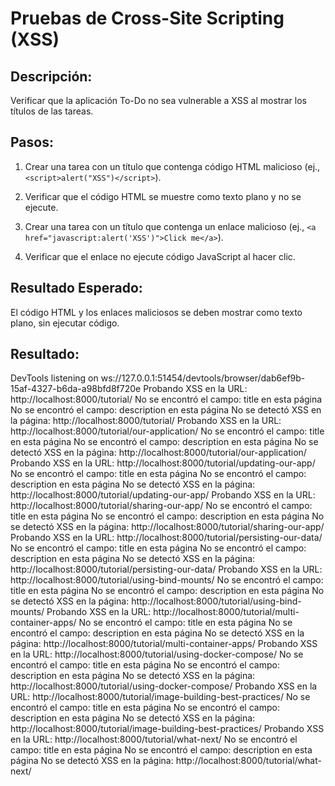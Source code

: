 # Pruebas de Cross-Site Scripting (XSS)

## Descripción:
Verificar que la aplicación To-Do no sea vulnerable a XSS al mostrar los títulos de las tareas.

## Pasos:

1.  Crear una tarea con un título que contenga código HTML malicioso (ej., `<script>alert("XSS")</script>`).

2.  Verificar que el código HTML se muestre como texto plano y no se ejecute.

3.  Crear una tarea con un título que contenga un enlace malicioso (ej., `<a href="javascript:alert('XSS')">Click me</a>`).

4.  Verificar que el enlace no ejecute código JavaScript al hacer clic.

## Resultado Esperado:
El código HTML y los enlaces maliciosos se deben mostrar como texto plano, sin ejecutar código.


## Resultado:

DevTools listening on ws://127.0.0.1:51454/devtools/browser/dab6ef9b-15af-4327-b6da-a98bfd8f720e
Probando XSS en la URL: http://localhost:8000/tutorial/
  No se encontró el campo: title en esta página
  No se encontró el campo: description en esta página
  No se detectó XSS en la página: http://localhost:8000/tutorial/
Probando XSS en la URL: http://localhost:8000/tutorial/our-application/
  No se encontró el campo: title en esta página
  No se encontró el campo: description en esta página
  No se detectó XSS en la página: http://localhost:8000/tutorial/our-application/
Probando XSS en la URL: http://localhost:8000/tutorial/updating-our-app/
  No se encontró el campo: title en esta página
  No se encontró el campo: description en esta página
  No se detectó XSS en la página: http://localhost:8000/tutorial/updating-our-app/
Probando XSS en la URL: http://localhost:8000/tutorial/sharing-our-app/
  No se encontró el campo: title en esta página
  No se encontró el campo: description en esta página
  No se detectó XSS en la página: http://localhost:8000/tutorial/sharing-our-app/
Probando XSS en la URL: http://localhost:8000/tutorial/persisting-our-data/
  No se encontró el campo: title en esta página
  No se encontró el campo: description en esta página
  No se detectó XSS en la página: http://localhost:8000/tutorial/persisting-our-data/
Probando XSS en la URL: http://localhost:8000/tutorial/using-bind-mounts/
  No se encontró el campo: title en esta página
  No se encontró el campo: description en esta página
  No se detectó XSS en la página: http://localhost:8000/tutorial/using-bind-mounts/
Probando XSS en la URL: http://localhost:8000/tutorial/multi-container-apps/
  No se encontró el campo: title en esta página
  No se encontró el campo: description en esta página
  No se detectó XSS en la página: http://localhost:8000/tutorial/multi-container-apps/
Probando XSS en la URL: http://localhost:8000/tutorial/using-docker-compose/
  No se encontró el campo: title en esta página
  No se encontró el campo: description en esta página
  No se detectó XSS en la página: http://localhost:8000/tutorial/using-docker-compose/
Probando XSS en la URL: http://localhost:8000/tutorial/image-building-best-practices/
  No se encontró el campo: title en esta página
  No se encontró el campo: description en esta página
  No se detectó XSS en la página: http://localhost:8000/tutorial/image-building-best-practices/
Probando XSS en la URL: http://localhost:8000/tutorial/what-next/
  No se encontró el campo: title en esta página
  No se encontró el campo: description en esta página
  No se detectó XSS en la página: http://localhost:8000/tutorial/what-next/